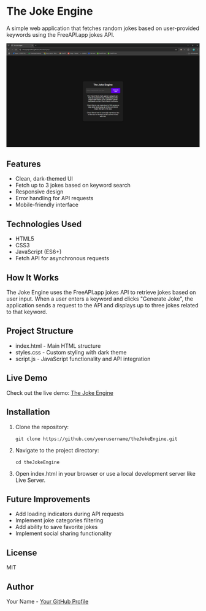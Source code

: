 # The Joke Engine

A simple web application that fetches random jokes based on user-provided keywords using the FreeAPI.app jokes API.

![The Joke Engine](https://github.com/vihangawijerathna/theJokeEngine/raw/main/screenshot.png)

## Features
* Clean, dark-themed UI
* Fetch up to 3 jokes based on keyword search
* Responsive design
* Error handling for API requests
* Mobile-friendly interface

## Technologies Used
* HTML5
* CSS3
* JavaScript (ES6+)
* Fetch API for asynchronous requests

## How It Works
The Joke Engine uses the FreeAPI.app jokes API to retrieve jokes based on user input. When a user enters a keyword and clicks "Generate Joke", the application sends a request to the API and displays up to three jokes related to that keyword.

## Project Structure
* index.html - Main HTML structure
* styles.css - Custom styling with dark theme
* script.js - JavaScript functionality and API integration

## Live Demo
Check out the live demo: [The Joke Engine](https://vihangawijerathna.github.io/theJokeEngine)

## Installation
1. Clone the repository:
   ```
   git clone https://github.com/yourusername/theJokeEngine.git
   ```
2. Navigate to the project directory:
   ```
   cd theJokeEngine
   ```
3. Open index.html in your browser or use a local development server like Live Server.

## Future Improvements
* Add loading indicators during API requests
* Implement joke categories filtering
* Add ability to save favorite jokes
* Implement social sharing functionality

## License
MIT

## Author
Your Name - [Your GitHub Profile](https://github.com/vihangawijerathna)
